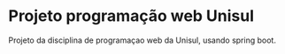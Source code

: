# Projeto programação web Unisul

Projeto da disciplina de programaçao web da Unisul, usando spring boot.
